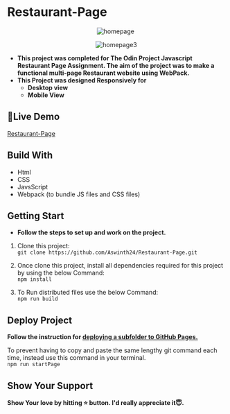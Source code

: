 # Restaurant-Page

<div align="center">
  
![homepage](https://github.com/Aswinth24/Restaurant-Page/assets/111903275/01b6880e-9c3c-4439-88f4-b0883c45c671)&nbsp;

![homepage3](https://github.com/Aswinth24/Restaurant-Page/assets/111903275/b0d98e97-7591-4ee7-902c-a8d8f56fbba2)
</div>


- **This project was completed for The Odin Project Javascript Restaurant Page Assignment. 
The aim of the project was to make a functional multi-page Restaurant website using WebPack.**
- **This Project was designed Responsively for**
     - **Desktop view**
     - **Mobile View**

## 🥘Live Demo
[Restaurant-Page](https://aswinth24.github.io/Restaurant-Page/)

## Build With
- Html
- CSS
- JavsScript
- Webpack (to bundle JS files and CSS files)
  
## Getting Start
- **Follow the steps to set up and work on the project.**
  
1. Clone this project:<br>
 ` git clone https://github.com/Aswinth24/Restaurant-Page.git `

2. Once clone this project, install all dependencies required for this project by using the below Command:<br>
 ` npm install `

3. To Run distributed files use the below Command:<br>
` npm run build `

## Deploy Project

  **Follow the instruction for [deploying a subfolder to GitHub Pages.](https://gist.github.com/cobyism/4730490)**<br>
  
  To prevent having to copy and paste the same lengthy git command  each time, instead use this command in your terminal.<br>
  ` npm run startPage `
  
## Show Your Support
 **Show Your love by hitting ⭐ button. I'd really appreciate it😇.**
